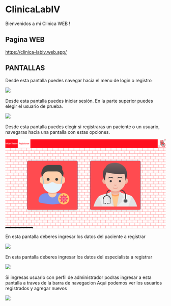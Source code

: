 # ClinicaLabIV

Bienvenidos a mi Clinica WEB ! 

## Pagina WEB

https://clinica-labiv.web.app/

## PANTALLAS

Desde esta pantalla puedes navegar hacia el menu de login o registro

<img src = "./src/assets/paginas/login">


Desde esta pantalla puedes iniciar sesión. En la parte superior puedes elegir el usuario de prueba.

<img src = "./src/assets/paginas/home">


Desde esta pantalla puedes elegir si registraras un paciente o un usuario, navegaras hacia una pantalla con estas opciones.

<img src = "./src/assets/paginas/registro.png">


En esta pantalla deberes ingresar los datos del paciente a registrar

<img src = "./src/assets/paginas/registroEsp">


En esta pantalla deberes ingresar los datos del especialista a registrar

<img src = "./src/assets/paginas/registroPac">


Si ingresas usuario con perfil de administrador podras ingresar a esta pantalla a traves de la barra de navegacion
Aqui podemos ver los usuarios registrados y agregar nuevos

<img src = "./src/assets/paginas/usuarios">

